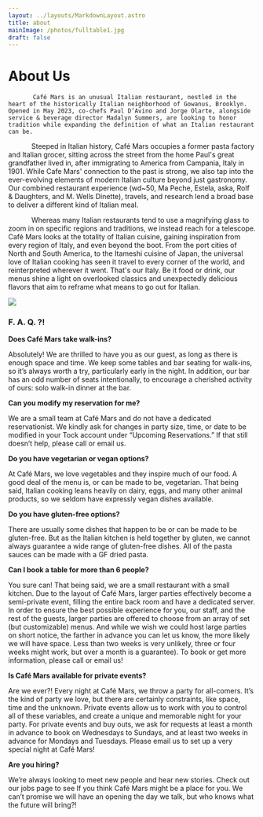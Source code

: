 ```yaml
---
layout: ../layouts/MarkdownLayout.astro
title: about
mainImage: /photos/fulltable1.jpg
draft: false
---
```


# About Us

           Café Mars is an unusual Italian restaurant, nestled in the heart of the historically Italian neighborhood of Gowanus, Brooklyn. Opened in May 2023, co-chefs Paul D’Avino and Jorge Olarte, alongside service & beverage director Madalyn Summers, are looking to honor tradition while expanding the definition of what an Italian restaurant can be.

            Steeped in Italian history, Café Mars occupies a former pasta factory and Italian grocer, sitting across the street from the home Paul's great grandfather lived in, after immigrating to America from Campania, Italy in 1901. While Cafe Mars' connection to the past is strong, we also tap into the ever-evolving elements of modern Italian culture beyond just gastronomy. Our combined restaurant experience (wd~50, Ma Peche, Estela, aska, Rolf & Daughters, and M. Wells Dinette), travels, and research lend a broad base to deliver a different kind of Italian meal.

            Whereas many Italian restaurants tend to use a magnifying glass to zoom in on specific regions and traditions, we instead reach for a telescope. Café Mars looks at the totality of Italian cuisine, gaining inspiration from every region of Italy, and even beyond the boot. From the port cities of North and South America, to the Itameshi cuisine of Japan, the universal love of Italian cooking has seen it travel to every corner of the world, and reinterpreted wherever it went. That's our Italy. Be it food or drink, our menus shine a light on overlooked classics and unexpectedly delicious flavors that aim to reframe what means to go out for Italian. 

![](</Cafe Mars Facade inverse.jpg>)

### F. A. Q. ?!

**Does Café Mars take walk-ins?**

Absolutely! We are thrilled to have you as our guest, as long as there is enough space and time. We keep some tables and bar seating for walk-ins, so it’s always worth a try, particularly early in the night. In addition, our bar has an odd number of seats intentionally, to encourage a cherished activity of ours: solo walk-in dinner at the bar.

**Can you modify my reservation for me?**

We are a small team at Café Mars and do not have a dedicated reservationist. We kindly ask for changes in party size, time, or date to be modified in your Tock account under “Upcoming Reservations.” If that still doesn’t help, please call or email us. 

**Do you have vegetarian or vegan options?**

At Café Mars, we love vegetables and they inspire much of our food. A good deal of the menu is, or can be made to be, vegetarian. That being said, Italian cooking leans heavily on dairy, eggs, and many other animal products, so we seldom have expressly vegan dishes available.

**Do you have gluten-free options?**

There are usually some dishes that happen to be or can be made to be gluten-free. But as the Italian kitchen is held together by gluten, we cannot always guarantee a wide range of gluten-free dishes. All of the pasta sauces can be made with a GF dried pasta. 

**Can I book a table for more than 6 people?**

You sure can! That being said, we are a small restaurant with a small kitchen. Due to the layout of Café Mars, larger parties effectively become a semi-private event, filling the entire back room and have a dedicated server. In order to ensure the best possible experience for you, our staff, and the rest of the guests, larger parties are offered to choose from an array of set (but customizable) menus. And while we wish we could host large parties on short notice, the farther in advance you can let us know, the more likely we will have space. Less than two weeks is very unlikely, three or four weeks might work, but over a month is a guarantee). To book or get more information, please call or email us!

**Is Café Mars available for private events?**

Are we ever?! Every night at Café Mars, we throw a party for all-comers. It’s the kind of party we love, but there are certainly constraints, like space, time and the unknown. Private events allow us to work with you to control all of these variables, and create a unique and memorable night for your party. For private events and buy outs, we ask for requests at least a month in advance to book on Wednesdays to Sundays, and at least two weeks in advance for Mondays and Tuesdays. Please email us to set up a very special night at Café Mars!

**Are you hiring?**

We’re always looking to meet new people and hear new stories. Check out our jobs page to see If you think Café Mars might be a place for you. We can’t promise we will have an opening the day we talk, but who knows what the future will bring?!
